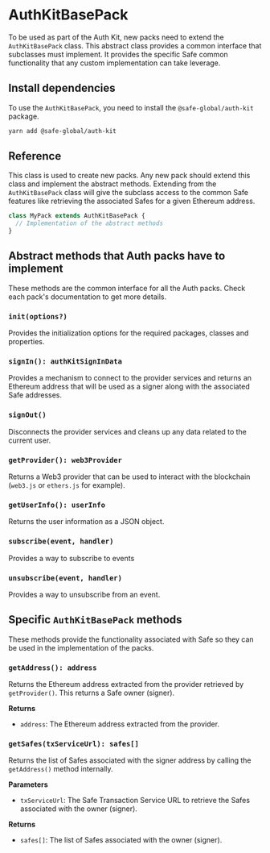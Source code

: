 # AuthKitBasePack

To be used as part of the Auth Kit, new packs need to extend the `AuthKitBasePack` class. This abstract class provides a common interface that subclasses must implement. It provides the specific Safe common functionality that any custom implementation can take leverage.

## Install dependencies

To use the `AuthKitBasePack`, you need to install the `@safe-global/auth-kit` package.

```bash
yarn add @safe-global/auth-kit
```

## Reference

This class is used to create new packs. Any new pack should extend this class and implement the abstract methods. Extending from the `AuthKitBasePack` class will give the subclass access to the common Safe features like retrieving the associated Safes for a given Ethereum address.

```typescript
class MyPack extends AuthKitBasePack {
  // Implementation of the abstract methods
}
```

## Abstract methods that Auth packs have to implement

These methods are the common interface for all the Auth packs. Check each pack's documentation to get more details.

### `init(options?)`

Provides the initialization options for the required packages, classes and properties.

### `signIn(): authKitSignInData`

Provides a mechanism to connect to the provider services and returns an Ethereum address that will be used as a signer along with the associated Safe addresses.

### `signOut()`

Disconnects the provider services and cleans up any data related to the current user.

### `getProvider(): web3Provider`

Returns a Web3 provider that can be used to interact with the blockchain (`web3.js` or `ethers.js` for example).

### `getUserInfo(): userInfo`

Returns the user information as a JSON object.

### `subscribe(event, handler)`

Provides a way to subscribe to events

### `unsubscribe(event, handler)`

Provides a way to unsubscribe from an event.

## Specific `AuthKitBasePack` methods

These methods provide the functionality associated with Safe so they can be used in the implementation of the packs.

### `getAddress(): address`

Returns the Ethereum address extracted from the provider retrieved by `getProvider()`. This returns a Safe owner (signer).

**Returns**
- `address`: The Ethereum address extracted from the provider.

### `getSafes(txServiceUrl): safes[]`

Returns the list of Safes associated with the signer address by calling  the `getAddress()` method internally.

**Parameters**
- `txServiceUrl`: The Safe Transaction Service URL to retrieve the Safes associated with the owner (signer).

**Returns**
- `safes[]`: The list of Safes associated with the owner (signer).
